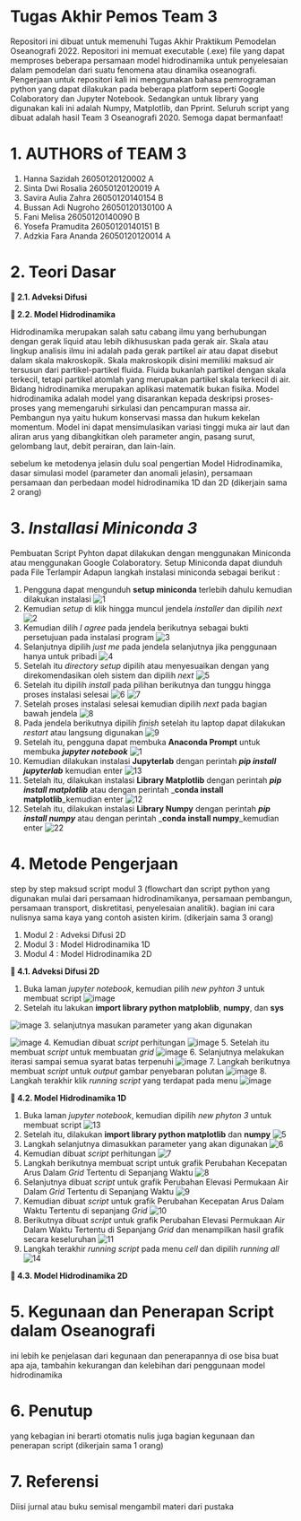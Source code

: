 # Tugas Akhir Pemos Team 3
Repositori ini dibuat untuk memenuhi Tugas Akhir Praktikum Pemodelan Oseanografi 2022. Repositori ini memuat executable (.exe) file yang dapat memproses beberapa persamaan model hidrodinamika untuk penyelesaian dalam pemodelan dari suatu fenomena atau dinamika oseanografi.
Pengerjaan untuk repositori kali ini menggunakan bahasa pemrograman python yang dapat dilakukan pada beberapa platform seperti Google Colaboratory dan Jupyter Notebook. Sedangkan untuk library yang digunakan kali ini adalah Numpy, Matplotlib, dan Pprint. Seluruh script yang dibuat adalah hasil Team 3 Oseanografi 2020. Semoga dapat bermanfaat!

# 1. AUTHORS of TEAM 3
1. Hanna Sazidah 26050120120002 A
2. Sinta Dwi Rosalia 26050120120019 A
3. Savira Aulia Zahra 26050120140154 B
4. Bussan Adi Nugroho 26050120130100 A
5. Fani Melisa 26050120140090 B
6. Yosefa Pramudita 26050120140151 B
7. Adzkia Fara Ananda 26050120120014 A

# 2. Teori Dasar 
**📌 2.1. Adveksi Difusi**

**📌 2.2. Model Hidrodinamika**

Hidrodinamika merupakan salah satu cabang ilmu yang berhubungan dengan gerak liquid atau lebih dikhususkan pada gerak air. Skala atau lingkup analisis ilmu ini adalah pada gerak partikel air atau dapat disebut dalam skala makroskopik. Skala makroskopik disini memiliki maksud air tersusun dari partikel-partikel fluida. Fluida bukanlah partikel dengan skala terkecil, tetapi partikel atomlah yang merupakan partikel skala terkecil di air. Bidang hidrodinamika merupakan aplikasi matematik bukan fisika. Model hidrodinamika adalah model yang disarankan kepada deskripsi proses-proses yang memengaruhi sirkulasi dan pencampuran massa air. Pembangun nya yaitu hukum konservasi massa dan hukum kekelan momentum. Model ini dapat mensimulasikan variasi tinggi muka air laut dan aliran arus yang dibangkitkan oleh parameter angin, pasang surut, gelombang laut, debit perairan, dan lain-lain.

sebelum ke metodenya jelasin dulu soal pengertian Model Hidrodinamika, dasar simulasi model (parameter dan anomali jelasin), persamaan persamaan dan perbedaan model hidrodinamika 1D dan 2D (dikerjain sama 2 orang)

# 3. _Installasi Miniconda 3_ 
Pembuatan Script Pyhton dapat dilakukan dengan menggunakan Miniconda atau menggunakan Google Colaboratory. Setup Miniconda dapat diunduh pada File Terlampir
Adapun langkah instalasi miniconda sebagai berikut :
1. Pengguna dapat mengunduh **setup miniconda** terlebih dahulu kemudian dilakukan instalasi
![1](https://user-images.githubusercontent.com/76476526/169210880-481f7e89-8f5f-49e5-a9f0-aa84c69193eb.png)
2. Kemudian _setup_ di klik hingga muncul jendela _installer_ dan dipilih _next_
![2](https://user-images.githubusercontent.com/76476526/169211002-36ce5bda-f41d-4a1c-8629-06a9c2bbbf91.PNG)
3. Kemudian dilih _I agree_ pada jendela berikutnya sebagai bukti persetujuan pada instalasi program
![3](https://user-images.githubusercontent.com/76476526/169211154-ace3dfea-ec5d-4ed7-88fb-3ec480231af5.PNG)
4. Selanjutnya dipilih _just me_ pada jendela selanjutnya jika penggunaan hanya untuk pribadi
![4](https://user-images.githubusercontent.com/76476526/169211256-4cdc9d38-1edc-4163-bda2-be5fb8f24b7f.PNG)
5. Setelah itu _directory setup_ dipilih atau menyesuaikan dengan yang direkomendasikan oleh sistem dan dipilih _next_
![5](https://user-images.githubusercontent.com/76476526/169211344-01ad1182-f706-4b27-828f-76850aac6116.PNG)
6. Setelah itu dipilih _install_ pada pilihan berikutnya dan tunggu hingga proses instalasi selesai
![6](https://user-images.githubusercontent.com/76476526/169211430-ccf5f67d-88a8-4053-82e7-3e9309696217.PNG)
![7](https://user-images.githubusercontent.com/76476526/169211509-9c3adb74-4b8d-487b-8d15-70ea6bddd1a7.PNG)
7. Setelah proses instalasi selesai kemudian dipilih _next_ pada bagian bawah jendela
![8](https://user-images.githubusercontent.com/76476526/169211633-fc6adfb8-5c76-4821-a66c-e9181e6d2b24.PNG)
8. Pada jendela berikutnya dipilih _finish_ setelah itu laptop dapat dilakukan _restart_ atau langsung digunakan
![9](https://user-images.githubusercontent.com/76476526/169211679-3c04f8ac-65cc-4032-970b-6f28992c3356.PNG)
10. Setelah itu, pengguna dapat membuka **Anaconda Prompt** untuk membuka **_jupyter notebook_**
![1](https://user-images.githubusercontent.com/76476526/168938548-9f5fcaeb-66ec-4aa1-9d76-a03874283c4f.png)
11. Kemudian dilakukan instalasi **Jupyterlab** dengan perintah **_pip install jupyterlab_** kemudian enter
![13](https://user-images.githubusercontent.com/76476526/169211855-0aa39807-e870-438f-b671-2703411d41b5.PNG)
12. Setelah itu, dilakukan instalasi **Library Matplotlib** dengan perintah _**pip install matplotlib**_  atau dengan perintah _**conda install matplotlib**_kemudian enter
![12](https://user-images.githubusercontent.com/76476526/169213321-e6e37ce4-10be-40d7-bbbe-6a058a935b71.PNG)
13. Setelah itu, dilakukan instalasi **Library Numpy** dengan perintah _**pip install numpy**_  atau dengan perintah _**conda install numpy**_kemudian enter
![22](https://user-images.githubusercontent.com/76476526/169213723-008394bd-5201-4319-a5cd-5e2d3932d73e.PNG)


# 4. Metode Pengerjaan
step by step maksud script modul 3 (flowchart dan script python yang digunakan mulai dari persamaan hidrodinamikanya, persamaan pembangun, persamaan transport, diskretitasi, penyelesaian analitik). bagian ini cara nulisnya sama kaya yang contoh asisten kirim. (dikerjain sama 3 orang)

1. Modul 2 : Adveksi Difusi 2D
2. Modul 3 : Model Hidrodinamika 1D
3. Modul 4 : Model Hidrodinamika 2D

**📌 4.1. Adveksi Difusi 2D**

1. Buka laman _jupyter notebook_, kemudian pilih _new pyhton 3_ untuk membuat script
![image](https://user-images.githubusercontent.com/105741300/169244169-ad063e33-0c5d-4ffc-bfb9-5e65790fe393.png)
2. Setelah itu lakukan **import library python matploblib**, **numpy**, dan **sys**

![image](https://user-images.githubusercontent.com/105741300/169245439-a395da75-eb3d-42c4-a2b5-fb11f2cc0f82.png)
3. selanjutnya masukan parameter yang akan digunakan

![image](https://user-images.githubusercontent.com/105741300/169245860-8eb49961-1fac-436a-ad41-66c719b79c5b.png)
4. Kemudian dibuat _script_ perhitungan
![image](https://user-images.githubusercontent.com/105741300/169246416-32b33897-5f23-4d2d-aab0-a8839ec3b67e.png)
5. Setelah itu membuat _script_ untuk membuatan _grid_
![image](https://user-images.githubusercontent.com/105741300/169247085-4979a547-7888-408f-8e68-e516ba98ca78.png)
6. Selanjutnya melakukan iterasi sampai semua syarat batas terpenuhi
![image](https://user-images.githubusercontent.com/105741300/169248728-7d6f022d-eda6-43a5-9ad1-4bd6acef288d.png)
7. Langkah berikutnya membuat _script_ untuk _output_ gambar penyebaran polutan 
![image](https://user-images.githubusercontent.com/105741300/169250267-e66e1089-cf64-47c8-9a0f-e1eceac3c16f.png)
8. Langkah terakhir klik  _running script_ yang terdapat pada menu
![image](https://user-images.githubusercontent.com/105741300/169250673-f9439955-97ad-45bf-bed9-78e5f07a7892.png)

**📌 4.2. Model Hidrodinamika 1D**

1. Buka laman _jupyter notebook_, kemudian dipilih _new phyton 3_ untuk membuat script
![13](https://user-images.githubusercontent.com/76476526/168938644-84a816b9-967b-440c-87a9-ddd69e17463c.PNG)
2. Setelah itu, dilakukan **import library python matplotlib** dan **numpy**
![5](https://user-images.githubusercontent.com/76476526/168938673-e9d229be-3649-4da6-9db6-1127555f524e.png)
3. Langkah selanjutnya dimasukkan parameter yang akan digunakan 
![6](https://user-images.githubusercontent.com/76476526/168938702-24782b41-815f-4485-8970-8943018b4d3c.png)
4. Kemudian dibuat _script_ perhitungan 
![7](https://user-images.githubusercontent.com/76476526/168938721-b8bd682a-85f6-42b5-9dc8-a6b6a482a50d.png)
5. Langkah berikutnya membuat script untuk grafik Perubahan Kecepatan Arus Dalam _Grid_ Tertentu di Sepanjang Waktu
![8](https://user-images.githubusercontent.com/76476526/168938751-0614c475-c2c8-4acc-9a8e-13b42711be44.PNG)
6. Selanjutnya dibuat _script_ untuk grafik Perubahan Elevasi Permukaan Air Dalam _Grid_ Tertentu di Sepanjang Waktu
![9](https://user-images.githubusercontent.com/76476526/168938780-a50af0f5-8d0b-4136-a236-4c523dab1b76.PNG)
7. Kemudian dibuat _script_ untuk grafik Perubahan Kecepatan Arus Dalam Waktu Tertentu di sepanjang _Grid_
![10](https://user-images.githubusercontent.com/76476526/168938813-9df167ad-e4bd-4791-b64e-e0967d2840b3.PNG)
8. Berikutnya dibuat _script_ untuk grafik Perubahan Elevasi Permukaan Air Dalam Waktu Tertentu di Sepanjang _Grid_ dan menampilkan hasil grafik secara keseluruhan
![11](https://user-images.githubusercontent.com/76476526/168938845-a05e65ca-e402-4a73-9cd5-b493f00e5c19.PNG)
9. Langkah terakhir _running script_ pada menu _cell_ dan dipilih _running all_
![14](https://user-images.githubusercontent.com/76476526/168939038-dfd3beb2-a039-4777-9f3e-4dee1012870c.PNG)

**📌 4.3. Model Hidrodinamika 2D**

# 5. Kegunaan dan Penerapan Script dalam Oseanografi
ini lebih ke penjelasan dari kegunaan dan penerapannya di ose bisa buat apa aja, tambahin kekurangan dan kelebihan dari penggunaan model hidrodinamika

# 6. Penutup
yang kebagian ini berarti otomatis nulis juga bagian kegunaan dan penerapan script (dikerjain sama 1 orang)

# 7. Referensi
Diisi jurnal atau buku semisal mengambil materi dari pustaka
